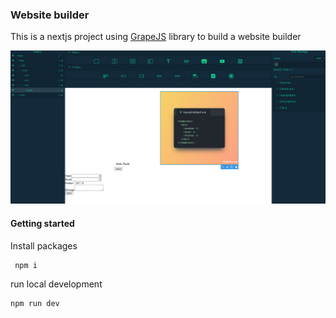 ### Website builder 


This is a nextjs project using [GrapeJS](https://grapesjs.com/) library to build a website builder



![plot](./screenshots/example.png)


#### Getting started

 Install packages

```bash
 npm i
 ```  

run local development

```
npm run dev
```